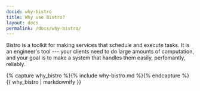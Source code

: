 ```yaml
---
docid: why-bistro
title: Why use Bistro?
layout: docs
permalink: /docs/why-bistro/
---
```


Bistro is a toolkit for making services that schedule and execute tasks.  It
is an engineer's tool --- your clients need to do large amounts of
computation, and your goal is to make a system that handles them easily,
perfomantly, reliably.

{% capture why_bistro %}{% include why-bistro.md %}{% endcapture %}
{{ why_bistro | markdownify }}
